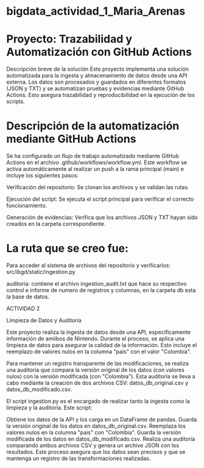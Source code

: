 # bigdata_actividad_1_Maria_Arenas

# Proyecto: Trazabilidad y Automatización con GitHub Actions
Descripción breve de la solución
Este proyecto implementa una solución automatizada para la ingesta y almacenamiento de datos desde una API externa. Los datos son procesados y guardados en diferentes formatos (JSON y TXT) y se automatizan pruebas y evidencias mediante GitHub Actions. Esto asegura trazabilidad y reproducibilidad en la ejecución de los scripts.

# Descripción de la automatización mediante GitHub Actions
Se ha configurado un flujo de trabajo automatizado mediante GitHub Actions en el archivo .github/workflows/workflow.yml. Este workflow se activa automáticamente al realizar un push a la rama principal (main) e incluye los siguientes pasos:

Verificación del repositorio: Se clonan los archivos y se validan las rutas.

Ejecución del script: Se ejecuta el script principal para verificar el correcto funcionamiento.

Generación de evidencias: Verifica que los archivos JSON y TXT hayan sido creados en la carpeta correspondiente.

# La ruta que se creo fue:

Para acceder al sistema de archivos del repositorio y verificarlos: src/ibgd/static/ingestion.py

auditoria: contiene el archivo ingestion_audit.txt que hace su respectivo control e informe de numero de registros y columnas, en la carpeta db esta la base de datos.

ACTIVIDAD 2

Limpieza de Datos y Auditoría

Este proyecto realiza la ingesta de datos desde una API, específicamente información de amiibos de Nintendo. Durante el proceso, se aplica una limpieza de datos para asegurar la calidad de la información. Esto incluye el reemplazo de valores nulos en la columna "pais" con el valor "Colombia".

Para mantener un registro transparente de las modificaciones, se realiza una auditoría que compara la versión original de los datos (con valores nulos) con la versión modificada (con "Colombia"). Esta auditoría se lleva a cabo mediante la creación de dos archivos CSV: datos_db_original.csv y datos_db_modificado.csv.

El script ingestion.py es el encargado de realizar tanto la ingesta como la limpieza y la auditoría. Este script:

Obtiene los datos de la API y los carga en un DataFrame de pandas.
Guarda la versión original de los datos en datos_db_original.csv.
Reemplaza los valores nulos en la columna "pais" con "Colombia".
Guarda la versión modificada de los datos en datos_db_modificado.csv.
Realiza una auditoría comparando ambos archivos CSV y genera un archivo JSON con los resultados.
Este proceso asegura que los datos sean precisos y que se mantenga un registro de las transformaciones realizadas.
